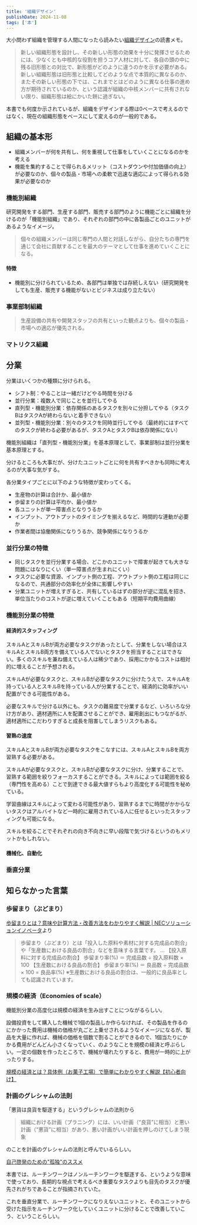 ```yaml
---
title: '組織デザイン'
publishDate: 2024-11-08
tags: ['本']
---
```


大小問わず組織を管理する人間になったら読みたい[組織デザイン](https://www.amazon.co.jp/dp/4532110238)の読書メモ。

> 新しい組織形態を設計し、その新しい形態の効果を十分に発揮させるためには、少なくとも中核的な役割を担うコア人材に対して、各自の頭の中に残る旧形態との対比で、新形態がどのように違うのかを示す必要がある。
> 新しい組織形態は旧形態と比較してどのような点で本質的に異なるのか、またその新しい形態の下では、これまでとはどのように異なる仕事の進め方が期待されているのか、という認識が組織の中核メンバーに共有されない限り、組織形態は絵にかいた餅に過ぎない。

本書でも何度か示されているが、組織をデザインする際は0ベースで考えるのではなく、現在の組織形態をベースにして変えるのが一般的である。

## 組織の基本形

*   組織メンバーが何を共有し、何を重視して仕事をしていくことになるのかを考える
*   機能を集約することで得られるメリット（コストダウンや付加価値の向上）が必要なのか、個々の製品・市場への柔軟で迅速な適応によって得られる効果が必要なのか

### 機能別組織

研究開発をする部門、生産する部門、販売する部門のように機能ごとに組織を分けるのが「機能別組織」であり、それぞれの部門の中に各製品ごとのユニットがあるようなイメージ。

> 個々の組織メンバーは同じ専門の人間と対話しながら、自分たちの専門を通じて会社に貢献することを最大のテーマとして仕事を進めていくことになる。

#### 特徴

*   機能別に分けられているため、各部門は単独では存続しえない（研究開発をしても生産、販売する機能がないとビジネスは成り立たない）

### 事業部制組織

> 生産設備の共有や開発スタッフの共有といった観点よりも、個々の製品・市場への適応が優先される。

### マトリクス組織

## 分業

分業はいくつかの種類に分けられる。

*   シフト制：やることは一緒だけどやる時間を分ける
*   並行分業：複数人で同じことを並行してやる
*   直列型・機能別分業：依存関係のあるタスクを別々に分担してやる（タスクBはタスクAが終わらないと着手できない）
*   並列型・機能別分業：別々のタスクを同時並行してやる（最終的にはすべてのタスクが終わる必要があるが、タスクAとタスクBは依存関係にない）

機能別組織は「直列型・機能別分業」を基本原理として、事業部制は並行分業を基本原理とする。

分けるところも大事だが、分けたユニットごとに何を共有すべきかも同時に考えるのが大事な気がする。

各分業タイプごとに以下のような特徴が変わってくる。

*   生産物の計算は合計か、最小値か
*   歩留まりの計算は平均か、最小値か
*   各ユニットが単一障害点となりうるか
*   インプット、アウトプットのタイミングを揃えるなど、時間的な連動が必要か
*   作業者間は協働関係になりうるか、競争関係になりうるか

### 並行分業の特徴

*   同じタスクを並行分業する場合、どこかのユニットで障害が起きても大きな問題にはなりにくい（単一障害点が生まれにくい）
*   タスクに必要な資源、インプット側の工程、アウトプット側の工程は同じになるので、共通部分の効率化が全体に影響しやすい
*   分業ユニットが増えすぎると、共有しているはずの部分が逆に混乱を招き、単位当たりのコストが逆に増えていくこともある（短期平均費用曲線）

### 機能別分業の特徴

#### 経済的スタッフィング

スキルAとスキルBが両方必要なタスクがあったとして、分業をしない場合はスキルAとスキルB両方を備えている人でないとタスクを担当することはできない。多くのスキルを兼ね備えている人は稀少であり、採用にかかるコストは相対的に増えることが予想される。

スキルAが必要なタスクと、スキルBが必要なタスクに分けたうえで、スキルAを持っている人とスキルBを持っている人が分業することで、経済的に効率がいい配置ができる可能性がある。

必要なスキルで分ける以外にも、タスクの難易度で分業するなど、いろいろな分け方があり、適材適所に人を配置させることができ、雇用創出にもつながるが、適材適所にこだわりすぎると成長を阻害してしまうリスクもある。

#### 習熟の速度

スキルAとスキルBが両方必要なタスクをこなすには、スキルAとスキルBを両方習熟する必要がある。

スキルAが必要なタスクと、スキルBが必要なタスクに分け、分業することで、習熟する範囲を絞りフォーカスすることができる。スキルによっては範囲を絞る（専門性を高める）ことで到達できる最大値すらもより高度化する可能性を秘めている。

学習曲線はスキルによって変わる可能性があり、習熟するまでに時間がかからないタスクはアルバイトなど一時的に雇用されている人に任せるといったスタッフィングも可能になる。

スキルを絞ることでそれぞれの向き不向きに早い段階で気づけるというのもメリットかもしれない。

#### 機械化、自動化



### 垂直分業

## 知らなかった言葉

### 歩留まり（ぶどまり）

[歩留まりとは？意味や計算方法・改善方法をわかりやすく解説 | NECソリューションイノベータ](https://www.nec-solutioninnovators.co.jp/sp/contents/column/20221202_yield-rate.html)より

> 歩留まり（ぶどまり）とは「投入した原料や素材に対する完成品の割合」や「生産数における良品の割合」などを意味する言葉です。
> ...
> 【投入原料に対する完成品の割合】
> 歩留まり率(%) ＝ 完成品数 ÷ 投入原料数 × 100
> 【生産数における良品の割合】
> 歩留まり率(%) ＝ 良品数 ÷ 完成品数 × 100 = 良品率(%)
> ※生産数における良品の割合は、一般的に良品率としても認識されています。

### 規模の経済（Economies of scale）

機能別分業の高度化は規模の経済を生み出すことにつながるらしい。

設備投資をして購入した機械で1個の製品しか作らなければ、その製品を作るのにかかった費用は機械の価格が丸ごと上乗せされるようなイメージになるが、製品を大量に作れば、機械の価格を個数で割ることができるので、1個当たりにかかる費用がどんどん小さくなっていく、のようなことを規模の経済と呼ぶらしい。一定の個数を作ったところで、機械が壊れたりすると、費用が一時的に上がったりする。

[規模の経済とは？具体例（お菓子工場）で簡単にわかりやすく解説【初心者向け】](https://dyzo.consulting/1042/)

### 計画のグレシャムの法則

「悪貨は良貨を駆逐する」というグレシャムの法則から

> 組織における計画（プラニング）には、いい計画（“良貨”に相当）と悪い計画（“悪貨”に相当）があり、悪い計画がいい計画を押しのけてしまう現象

のことを計画のグレシャムの法則と呼んでいるらしい。

[自己啓発のための"孤独"のススメ](https://www.insource.co.jp/contents/vml_file46.html)

本書では、ルーチンワークはノンルーチンワークを駆逐する、というような意味で使っており、長期的な視点で考えるべき重要なタスクよりも目先のタスクが優先されがちであることが指摘されていた。

これを垂直分業で、ルーチンワークになりえないユニットと、そのユニットから受けた指示をルーチンワーク化していくユニットに分けることで改善していこう、ということらしい。
